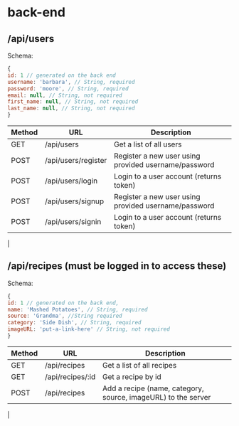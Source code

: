 # back-end

## /api/users

Schema:

```js
{
id: 1 // generated on the back end
username: 'barbara', // String, required
password: 'moore', // String, required
email: null, // String, not required
first_name: null, // String, not required
last_name: null, // String, not required
}
```

| Method | URL                 | Description                                          |
| ------ | ------------------- | ---------------------------------------------------- |
| GET    | /api/users          | Get a list of all users                              |
| POST   | /api/users/register | Register a new user using provided username/password |
| POST   | /api/users/login    | Login to a user account (returns token)              |
| POST   | /api/users/signup   | Register a new user using provided username/password |
| POST   | /api/users/signin   | Login to a user account (returns token)              |

|

## /api/recipes (must be logged in to access these)

Schema:

```js
{
id: 1 // generated on the back end,
name: 'Mashed Potatoes', // String, required
source: 'Grandma', //String required
category: 'Side Dish', // String, required
imageURL: 'put-a-link-here' // String, not required
}
```

| Method | URL              | Description                                                   |
| ------ | ---------------- | ------------------------------------------------------------- |
| GET    | /api/recipes     | Get a list of all recipes                                     |
| GET    | /api/recipes/:id | Get a recipe by id                                            |
| POST   | /api/recipes     | Add a recipe (name, category, source, imageURL) to the server |

|
